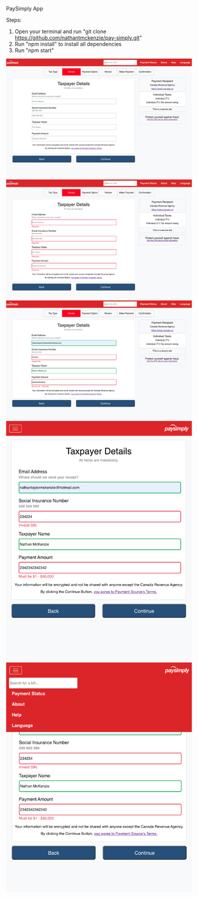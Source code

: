 PaySimply App

Steps:

1. Open your terminal and run "git clone https://github.com/nathantmckenzie/pay-simply.git"
2. Run "npm install" to install all dependencies
3. Run "npm start"

![Screenshot](./screenshots/screenshot-1.png)
![Screenshot](./screenshots/screenshot-2.png)
![Screenshot](./screenshots/screenshot-3.png)
![Screenshot](./screenshots/screenshot-4.png)
![Screenshot](./screenshots/screenshot-5.png)

